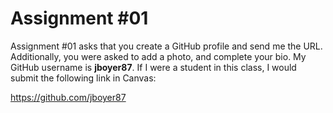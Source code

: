 # Assignment #01 

Assignment #01 asks that you create a GitHub profile and send me the URL. Additionally, you were asked to add a photo, and complete your bio. My GitHub username is **jboyer87**. If I were a student in this class, I would submit the following link in Canvas:

https://github.com/jboyer87